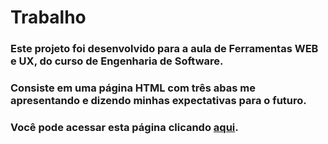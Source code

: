 # Trabalho
### Este projeto foi desenvolvido para a aula de Ferramentas WEB e UX, do curso de Engenharia de Software.
### Consiste em uma página HTML com três abas me apresentando e dizendo minhas expectativas para o futuro.
### Você pode acessar esta página clicando [aqui](https://xalinski.github.io/trabalho/).
